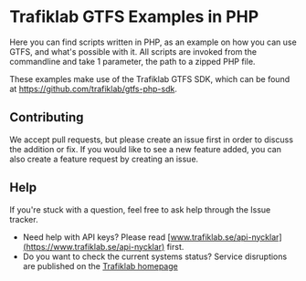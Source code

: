 # Trafiklab GTFS Examples in PHP

Here you can find scripts written in PHP, as an example on how you can use GTFS, and what's possible with it. All scripts are invoked from the commandline and take 1 parameter, the path to a zipped PHP file.

These examples make use of the Trafiklab GTFS SDK, which can be found at https://github.com/trafiklab/gtfs-php-sdk.

## Contributing

We accept pull requests, but please create an issue first in order to discuss the addition or fix.
If you would like to see a new feature added, you can also create a feature request by creating an issue.

## Help

If you're stuck with a question, feel free to ask help through the Issue tracker.
- Need help with API keys? Please read [www.trafiklab.se/api-nycklar](https://www.trafiklab.se/api-nycklar) first.
- Do you want to check the current systems status? Service disruptions
 are published on the [Trafiklab homepage](https://www.trafiklab.se/)